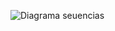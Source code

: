 ![Diagrama seuencias](https://github.com/StauberMetal/ProjectAnalisis/assets/150195075/266a1c06-d9fa-46ef-bedf-66cbe00a9c79)
